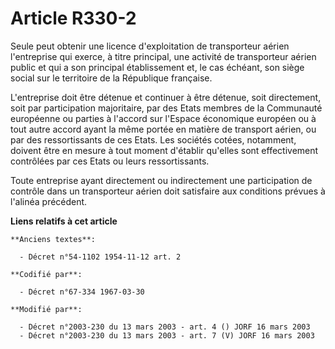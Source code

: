 # Article R330-2

Seule peut obtenir une licence d'exploitation de transporteur aérien l'entreprise qui exerce, à titre principal, une activité
de transporteur aérien public et qui a son principal établissement et, le cas échéant, son siège social sur le territoire de
la République française.

L'entreprise doit être détenue et continuer à être détenue, soit directement, soit par participation majoritaire, par des
Etats membres de la Communauté européenne ou parties à l'accord sur l'Espace économique européen ou à tout autre accord ayant
la même portée en matière de transport aérien, ou par des ressortissants de ces Etats. Les sociétés cotées, notamment,
doivent être en mesure à tout moment d'établir qu'elles sont effectivement contrôlées par ces Etats ou leurs ressortissants.

Toute entreprise ayant directement ou indirectement une participation de contrôle dans un transporteur aérien doit satisfaire
aux conditions prévues à l'alinéa précédent.

**Liens relatifs à cet article**

	**Anciens textes**:

	  - Décret n°54-1102 1954-11-12 art. 2

	**Codifié par**:

	  - Décret n°67-334 1967-03-30

	**Modifié par**:

	  - Décret n°2003-230 du 13 mars 2003 - art. 4 () JORF 16 mars 2003
	  - Décret n°2003-230 du 13 mars 2003 - art. 7 (V) JORF 16 mars 2003

